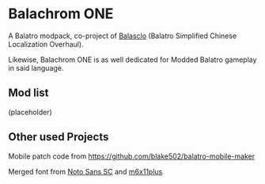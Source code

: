 # Balachrom ONE
A Balatro modpack, co-project of [Balasclo](https://github.com/ChromaPIE/Balasclo) (Balatro Simplified Chinese Localization Overhaul).

Likewise, Balachrom ONE is as well dedicated for Modded Balatro gameplay in said language.

## Mod list
(placeholder)

## Other used Projects
Mobile patch code from https://github.com/blake502/balatro-mobile-maker

Merged font from [Noto Sans SC](https://github.com/notofonts/noto-cjk) and [m6x11plus](https://managore.itch.io/m6x11)
